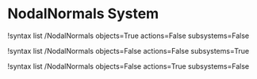 <!-- MOOSE Documentation Stub: Remove this when content is added. -->


# NodalNormals System

!syntax list /NodalNormals objects=True actions=False subsystems=False

!syntax list /NodalNormals objects=False actions=False subsystems=True

!syntax list /NodalNormals objects=False actions=True subsystems=False

